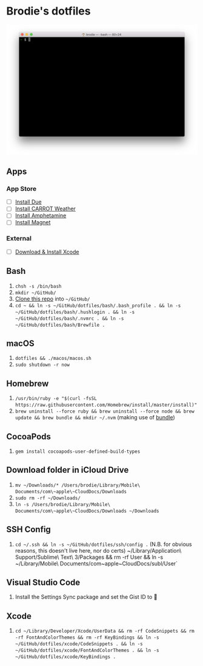 # Brodie's dotfiles

![Screenshot.png](Screenshot.png)

## Apps

### App Store

- [ ] [Install Due](https://apps.apple.com/gb/app/due-reminders-countdown-timers/id524373870?mt=12)
- [ ] [Install CARROT Weather](https://apps.apple.com/gb/app/carrot-weather/id993487541?mt=12)
- [ ] [Install Amphetamine](https://apps.apple.com/gb/app/amphetamine/id937984704?mt=12)
- [ ] [Install Magnet](https://apps.apple.com/gb/app/magnet/id441258766?mt=12)

### External

- [ ] [Download & Install Xcode](https://xcodereleases.com)

## Bash

1. `chsh -s /bin/bash`
1. `mkdir ~/GitHub/`
1. [Clone this repo](x-github-client://openRepo/https://github.com/brod-ie/dotfiles) into `~/GitHub/`
1. `cd ~ && ln -s ~/GitHub/dotfiles/bash/.bash_profile . && ln -s ~/GitHub/dotfiles/bash/.hushlogin . && ln -s ~/GitHub/dotfiles/bash/.nvmrc . && ln -s ~/GitHub/dotfiles/bash/Brewfile .`

## macOS

1. `dotfiles && ./macos/macos.sh`
1. `sudo shutdown -r now`

## Homebrew

1. `/usr/bin/ruby -e "$(curl -fsSL https://raw.githubusercontent.com/Homebrew/install/master/install)"`
1. `brew uninstall --force ruby && brew uninstall --force node && brew update && brew bundle && mkdir ~/.nvm` (making use of [bundle](https://apple.stackexchange.com/a/256269/181634))

## CocoaPods

1. `gem install cocoapods-user-defined-build-types`

## Download folder in iCloud Drive

1. `mv ~/Downloads/* /Users/brodie/Library/Mobile\ Documents/com\~apple\~CloudDocs/Downloads`
1. `sudo rm -rf ~/Downloads/`
1. `ln -s /Users/brodie/Library/Mobile\ Documents/com\~apple\~CloudDocs/Downloads ~/Downloads`

## SSH Config

1. `cd ~/.ssh && ln -s ~/GitHub/dotfiles/ssh/config .` (N.B. for obvious reasons, this doesn't live here, nor do certs)
   ~/Library/Application\ Support/Sublime\ Text\ 3/Packages && rm -rf User && ln -s ~/Library/Mobile\ Documents/com~apple~CloudDocs/subl/User`

## Visual Studio Code

1. Install the Settings Sync package and set the Gist ID to 🤫

## Xcode

1. `cd ~/Library/Developer/Xcode/UserData && rm -rf CodeSnippets && rm -rf FontAndColorThemes && rm -rf KeyBindings && ln -s ~/GitHub/dotfiles/xcode/CodeSnippets . && ln -s ~/GitHub/dotfiles/xcode/FontAndColorThemes . && ln -s ~/GitHub/dotfiles/xcode/KeyBindings .`
